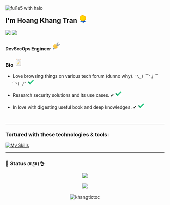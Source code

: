 <img src="https://i.imgur.com/Q7L9kck.png" align="left" width="340" alt="ful1e5 with halo"/>

## I'm Hoang Khang Tran <img src="img/icons8-warranty.gif" width="27px" height="27px" >
<a href="https://www.linkedin.com/in/tranhoangkhang79/"><img src="https://img.shields.io/static/v1?label=&message=LINKEDIN&color=blue&style=for-the-badge&logo=linkedin"></a>
<a href="https://www.facebook.com/hoangkhang.tran.14"><img src="https://img.shields.io/static/v1?label=&message=FACEBOOK&logoColor=white&color=005FED&style=for-the-badge&logo=facebook"></a>

#### DevSecOps Engineer <img src="img/icons8-maintenance.gif" width="27px" height="27px" >

### Bio <img src="img/icons8-task.gif"  width="25px" height="25px" >

- Love browsing things on various tech forum (dunno why). `¯\_( ͡❛ ͜ʖ ͡❛)_/¯` <img src="img/icons8-checked.gif" width="20px" height="20px">

- Research security solutions and its use cases.  ✔ <img src="img/icons8-checked.gif" width="20px" height="20px">

- In love with digesting useful book and deep knowledges.   ✔ <img src="img/icons8-checked.gif" width="20px" height="20px">

<br>

---
### Tortured with these technologies & tools:

  [![My Skills](https://skillicons.dev/icons?i=html,css,js,c,cs,cpp,java,py,docker,linux,md,selenium,jenkins,kubernetes,postman,powershell,git,discord,github,vscode,visualstudio,eclipse)](https://skillicons.dev)
 
---
### 🌟 Status  `(͠≖ ͜ʖ͠≖)👌`

<p align="center"><img src="https://github-readme-stats.vercel.app/api?username=khangtictoc&show_icons=true&theme=tokyonight"></p>
<p align="center"><img src="https://github-readme-stats.vercel.app/api/top-langs/?username=khangtictoc&theme=tokyonight&layout=compact&langs_count=8"></p>

<p align="center" ><img align="center" src="https://github-readme-streak-stats.herokuapp.com/?user=khangtictoc&theme=tokyonight&background=0d1117&date_format=M%20j%5B%2C%20Y%5D" alt="khangtictoc" /></p>

</center>
